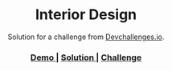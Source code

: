 <!-- Please update value in the {}  -->

<h1 align="center">Interior Design</h1>

<div align="center">
   Solution for a challenge from  <a href="http://devchallenges.io" target="_blank">Devchallenges.io</a>.
</div>

<div align="center">
  <h3>
    <a href="https://app.netlify.com/sites/silly-lewin-72a419/overview">
      Demo
    </a>
    <span> | </span>
    <a href="https://github.com/alexomon018/Interior-Design">
      Solution
    </a>
    <span> | </span>
    <a href="https://devchallenges.io/challenges/Jymh2b2FyebRTUljkNcb">
      Challenge
    </a>
  </h3>
</div>

<!-- TABLE OF CONTENTS -->

